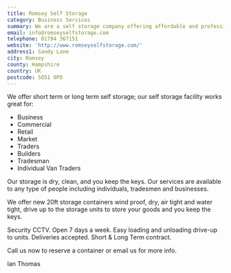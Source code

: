 ```yaml
---
title: Romsey Self Storage
category: Business Services
summary: We are a self storage company offering affordable and professional self storage units, secure clean and dry, ideal for commercial, industrial, personal and domestic self storage needs.
email: info@romseyselfstorage.com
telephone: 01794 367151
website: 'http://www.romseyselfstorage.com/'
address1: Sandy Lane
city: Romsey
county: Hampshire
country: UK
postcode: SO51 0PD
---
```

We offer short term or long term self storage; our self storage facility works great for:

- Business
- Commercial
- Retail
- Market
- Traders
- Builders
- Tradesman
- Individual Van Traders

Our storage is dry, clean, and you keep the keys. Our services are available to any type of people including individuals, tradesmen and businesses.

We offer new 20ft storage containers wind proof, dry, air tight and water tight, drive up to the storage units to store your goods and you keep the keys.

Security CCTV. Open 7 days a week. Easy loading and unloading drive-up to units. Deliveries accepted. Short & Long Term contract.

Call us now to reserve a container or email us for more info.

Ian Thomas

